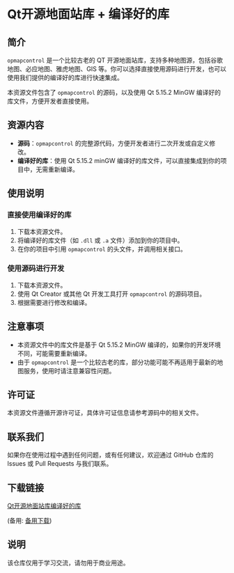 # Qt开源地面站库 + 编译好的库

## 简介

`opmapcontrol` 是一个比较古老的 QT 开源地面站库，支持多种地图源，包括谷歌地图、必应地图、雅虎地图、GIS 等。你可以选择直接使用源码进行开发，也可以使用我们提供的编译好的库进行快速集成。

本资源文件包含了 `opmapcontrol` 的源码，以及使用 Qt 5.15.2 MinGW 编译好的库文件，方便开发者直接使用。

## 资源内容

- **源码**：`opmapcontrol` 的完整源代码，方便开发者进行二次开发或自定义修改。
- **编译好的库**：使用 Qt 5.15.2 minGW 编译好的库文件，可以直接集成到你的项目中，无需重新编译。

## 使用说明

### 直接使用编译好的库

1. 下载本资源文件。
2. 将编译好的库文件（如 `.dll` 或 `.a` 文件）添加到你的项目中。
3. 在你的项目中引用 `opmapcontrol` 的头文件，并调用相关接口。

### 使用源码进行开发

1. 下载本资源文件。
2. 使用 Qt Creator 或其他 Qt 开发工具打开 `opmapcontrol` 的源码项目。
3. 根据需要进行修改和编译。

## 注意事项

- 本资源文件中的库文件是基于 Qt 5.15.2 MinGW 编译的，如果你的开发环境不同，可能需要重新编译。
- 由于 `opmapcontrol` 是一个比较古老的库，部分功能可能不再适用于最新的地图服务，使用时请注意兼容性问题。

## 许可证

本资源文件遵循开源许可证，具体许可证信息请参考源码中的相关文件。

## 联系我们

如果你在使用过程中遇到任何问题，或有任何建议，欢迎通过 GitHub 仓库的 Issues 或 Pull Requests 与我们联系。

## 下载链接
[Qt开源地面站库编译好的库](https://pan.quark.cn/s/ae17724863c2) 

(备用: [备用下载](https://pan.baidu.com/s/1y6bG9xxfn5UBkl-rwhzcWQ?pwd=9ef9))

## 说明

该仓库仅用于学习交流，请勿用于商业用途。
